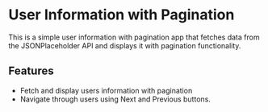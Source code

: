 # User Information with Pagination

This is a simple user information with pagination app that fetches data from the JSONPlaceholder API and displays it with pagination functionality.

## Features

- Fetch and display users information with pagination
- Navigate through users using Next and Previous buttons.
